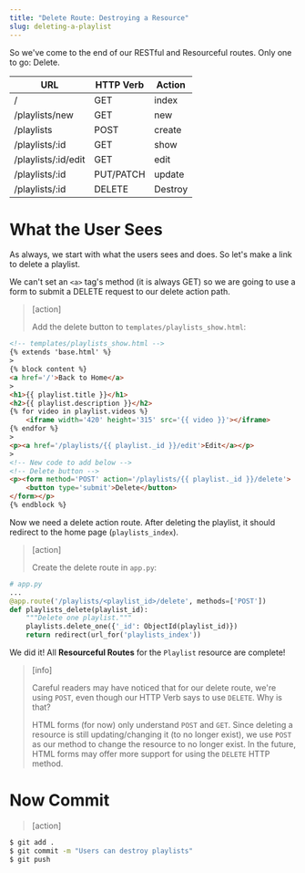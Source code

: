 ```yaml
---
title: "Delete Route: Destroying a Resource"
slug: deleting-a-playlist
---
```


So we've come to the end of our RESTful and Resourceful routes. Only one to go: Delete.

| URL              | HTTP Verb | Action  |
|------------------|-----------|---------|
| /                | GET       | index   |
| /playlists/new     | GET       | new     |
| /playlists         | POST      | create  |
| /playlists/:id     | GET       | show    |
| /playlists/:id/edit     | GET       | edit    |
| /playlists/:id     | PUT/PATCH | update  |
| /playlists/:id     | DELETE    | Destroy |

# What the User Sees

As always, we start with what the users sees and does. So let's make a link to delete a playlist.

We can't set an `<a>` tag's method (it is always GET) so we are going to use a form to submit a DELETE request to our delete action path.

> [action]
>
> Add the delete button to `templates/playlists_show.html`:
>
```html
<!-- templates/playlists_show.html -->
{% extends 'base.html' %}
>
{% block content %}
<a href='/'>Back to Home</a>
>
<h1>{{ playlist.title }}</h1>
<h2>{{ playlist.description }}</h2>
{% for video in playlist.videos %}
    <iframe width='420' height='315' src='{{ video }}'></iframe>
{% endfor %}
>
<p><a href='/playlists/{{ playlist._id }}/edit'>Edit</a></p>
>
<!-- New code to add below -->
<!-- Delete button -->
<p><form method='POST' action='/playlists/{{ playlist._id }}/delete'>
    <button type='submit'>Delete</button>
</form></p>
{% endblock %}
```

Now we need a delete action route. After deleting the playlist, it should redirect to the home page (`playlists_index`).

> [action]
>
> Create the delete route in `app.py`:
>
```python
# app.py
...
@app.route('/playlists/<playlist_id>/delete', methods=['POST'])
def playlists_delete(playlist_id):
    """Delete one playlist."""
    playlists.delete_one({'_id': ObjectId(playlist_id)})
    return redirect(url_for('playlists_index'))
```

We did it! All **Resourceful Routes** for the `Playlist` resource are complete!

> [info]
>
> Careful readers may have noticed that for our delete route, we're using `POST`, even though our HTTP Verb says to use `DELETE`. Why is that?
>
> HTML forms (for now) only understand `POST` and `GET`. Since deleting a resource is still updating/changing it (to no longer exist), we use `POST` as our method to change the resource to no longer exist. In the future, HTML forms may offer more support for using the `DELETE` HTTP method.

# Now Commit

> [action]
>
>
```bash
$ git add .
$ git commit -m "Users can destroy playlists"
$ git push
```
